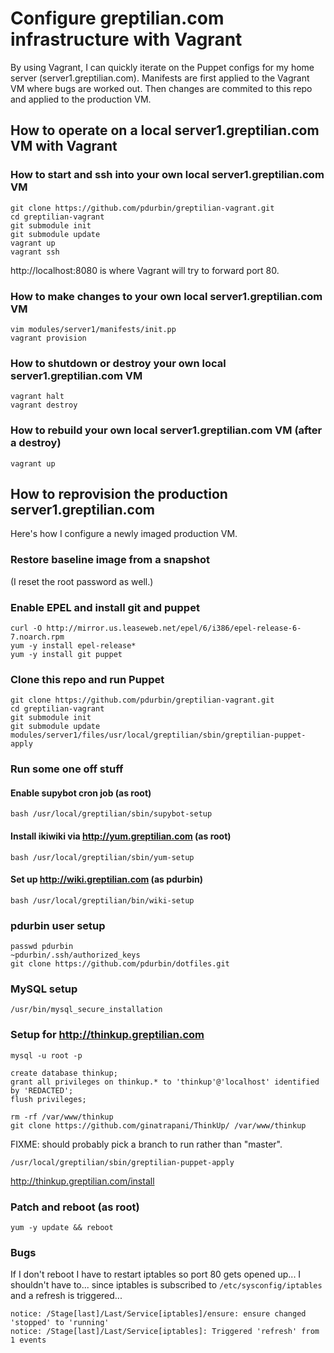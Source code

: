 # Configure greptilian.com infrastructure with Vagrant

By using Vagrant, I can quickly iterate on the Puppet configs for my home server (server1.greptilian.com). Manifests are first applied to the Vagrant VM where bugs are worked out. Then changes are commited to this repo and applied to the production VM.

## How to operate on a local server1.greptilian.com VM with Vagrant

### How to start and ssh into your own local server1.greptilian.com VM

    git clone https://github.com/pdurbin/greptilian-vagrant.git
    cd greptilian-vagrant
    git submodule init
    git submodule update
    vagrant up
    vagrant ssh

http://localhost:8080 is where Vagrant will try to forward port 80.

### How to make changes to your own local server1.greptilian.com VM

    vim modules/server1/manifests/init.pp
    vagrant provision

### How to shutdown or destroy your own local server1.greptilian.com VM

    vagrant halt
    vagrant destroy

### How to rebuild your own local server1.greptilian.com VM (after a destroy)

    vagrant up

## How to reprovision the production server1.greptilian.com

Here's how I configure a newly imaged production VM.

### Restore baseline image from a snapshot

(I reset the root password as well.)

### Enable EPEL and install git and puppet

    curl -O http://mirror.us.leaseweb.net/epel/6/i386/epel-release-6-7.noarch.rpm
    yum -y install epel-release*
    yum -y install git puppet

### Clone this repo and run Puppet

    git clone https://github.com/pdurbin/greptilian-vagrant.git
    cd greptilian-vagrant
    git submodule init
    git submodule update
    modules/server1/files/usr/local/greptilian/sbin/greptilian-puppet-apply

### Run some one off stuff

#### Enable supybot cron job (as root)

    bash /usr/local/greptilian/sbin/supybot-setup

#### Install ikiwiki via http://yum.greptilian.com (as root)

    bash /usr/local/greptilian/sbin/yum-setup 

#### Set up http://wiki.greptilian.com (as pdurbin)

    bash /usr/local/greptilian/bin/wiki-setup 

### pdurbin user setup

    passwd pdurbin
    ~pdurbin/.ssh/authorized_keys
    git clone https://github.com/pdurbin/dotfiles.git

### MySQL setup

    /usr/bin/mysql_secure_installation

### Setup for http://thinkup.greptilian.com

    mysql -u root -p

    create database thinkup;
    grant all privileges on thinkup.* to 'thinkup'@'localhost' identified by 'REDACTED';
    flush privileges;

    rm -rf /var/www/thinkup
    git clone https://github.com/ginatrapani/ThinkUp/ /var/www/thinkup

FIXME: should probably pick a branch to run rather than "master".

    /usr/local/greptilian/sbin/greptilian-puppet-apply

http://thinkup.greptilian.com/install

### Patch and reboot (as root)

    yum -y update && reboot

### Bugs

If I don't reboot I have to restart iptables so port 80 gets opened up... I shouldn't have to... since iptables is subscribed to `/etc/sysconfig/iptables` and a refresh is triggered...

    notice: /Stage[last]/Last/Service[iptables]/ensure: ensure changed 'stopped' to 'running'
    notice: /Stage[last]/Last/Service[iptables]: Triggered 'refresh' from 1 events
